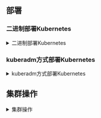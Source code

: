 ## 部署

### 二进制部署Kubernetes

<details>
<summary>二进制部署Kubernetes</summary>

> 

准备环境

```
1、关闭防⽕墙和selinux
2、关闭交换空间：
临时关闭：swapoff -a
永久关闭：
vi /etc/fstab
找到如下内容：注释或删除
#/dev/sdX none swap sw 0 0
3、做域名解析
vi etc/hosts
192.168.209.143 k8s-master
192.168.209.11 k8s-node1
192.168.209.12 k8s-node2
```

#### k8s-master

<details>
<summary>k8s-master</summary>

> 

1、下载cfssl工具

```
wget https://pkg.cfssl.org/R1.2/cfssl_linux-amd64
wget https://pkg.cfssl.org/R1.2/cfssljson_linux-amd64
wget https://pkg.cfssl.org/R1.2/cfssl-certinfo_linux-amd64
```

1-1、授予权限

```
chmod +x cfssl_linux-amd64 cfssljson_linux-amd64 cfssl-certinfo_linux-amd64
```

1-2、移动目录

```
mv cfssl_linux-amd64 /usr/local/bin/cfssl
mv cfssljson_linux-amd64 /usr/local/bin/cfssljson
mv cfssl-certinfo_linux-amd64 /usr/local/bin/cfssl-certinfo
```

1-3、生成etcd证书

```
mkdir cert
cd cert/
```

> vim ca-config.json

```
{
 "signing": {
   "default": {
     "expiry": "87600h"
   },
   "profiles": {
     "www": {
       "expiry": "87600h",
       "usages": [
         "signing",
         "key encipherment",
         "server auth",
         "client auth"
       ]
     }
   }
 }
}
```

> vim ca-csr.json

```
{
    "CN": "etcd CA",
    "key": {
        "algo": "rsa",
        "size": 2048
    },
    "names": [
        {
            "C": "CN",
            "L": "Beijing",
            "ST": "Beijing"
        }
    ]
}
```

> vim server-csr.json

```
{
    "CN": "etcd",
    "hosts": [
        "192.168.209.143",
        "192.168.209.11",
        "192.168.209.12"
    ],
    "key": {
        "algo": "rsa",
        "size": 2048
    },
    "names": [
        {
            "C": "CN",
            "L": "BeiJing",
            "ST": "BeiJing"
        }
    ]
}
```

1-4、生成ca证书

```
cfssl gencert -initca ca-csr.json | cfssljson -bare ca -
```

```
cfssl gencert -ca=ca.pem -ca-key=ca-key.pem -config=ca-config.json -profile=www server-csr.json | cfssljson -bare server
```

```
效果示例：
[root@k8s-master cert] ls *pem
ca-key.pem ca.pem server-key.pem server.pem

server.pem 要用的证书
server-key.pem 要用的私钥
```

</details>

#### k8s-master & k8s-node

<details>
<summary>k8s-master & k8s-node</summary>

> 

1、安装Etcd

```
wget https://github.com/etcd-io/etcd/releases/download/v3.2.12/etcd-v3.2.12-linux-amd64.tar.gz
```

```
mkdir /opt/etcd/{bin,cfg,ssl} -p 
tar zxvf etcd-v3.2.12-linux-amd64.tar.gz
mv etcd-v3.2.12-linux-amd64/{etcd,etcdctl} /opt/etcd/bin/
```

1-1、编写配置文件

> vim /opt/etcd/cfg/etcd

```
#[Member]
ETCD_NAME="etcd01"
ETCD_DATA_DIR="/var/lib/etcd/default.etcd"
ETCD_LISTEN_PEER_URLS="https://192.168.209.143:2380"
ETCD_LISTEN_CLIENT_URLS="https://192.168.209.143:2379"
#[Clustering]
ETCD_INITIAL_ADVERTISE_PEER_URLS="https://192.168.209.143:2380"
ETCD_ADVERTISE_CLIENT_URLS="https://192.168.209.143:2379"
ETCD_INITIAL_CLUSTER="etcd01=https://192.168.209.143:2380,etcd02=https://192.168.209.11:2380,etcd03=https://192.168.209.12:2380"
ETCD_INITIAL_CLUSTER_TOKEN="etcd-cluster"
ETCD_INITIAL_CLUSTER_STATE="new"
```

**解释：**

```
#[Member]
ETCD_NAME="etcd01" #节点名称，各个节点不能相同
ETCD_DATA_DIR="/var/lib/etcd/default.etcd"
ETCD_LISTEN_PEER_URLS="https://192.168.209.143:2380" #写每个节点自己的ip
ETCD_LISTEN_CLIENT_URLS="https://192.168.209.143:2379" #写每个节点自己的ip
#[Clustering]
ETCD_INITIAL_ADVERTISE_PEER_URLS="https://192.168.209.143:2380" #写每个节点的ip
ETCD_ADVERTISE_CLIENT_URLS="https://192.168.209.143:2379" #写每个节点的ip
ETCD_INITIAL_CLUSTER="etcd01=https://192.168.209.143:2380,etcd02=https://192.168.209.11:2380,etcd03=https://192.168.209.12:2380"
ETCD_INITIAL_CLUSTER_TOKEN="etcd-cluster"
ETCD_INITIAL_CLUSTER_STATE="new"

* ETCD_NAME 节点名称,每个节点名称不⼀样
* ETCD_DATA_DIR 存储数据⽬录(他是⼀个数据库，不是存在内存的，存在硬盘中的，所有和k8s
有关的信息都会存到etcd⾥面的)
* ETCD_LISTEN_PEER_URLS 集群通信监听地址
* ETCD_LISTEN_CLIENT_URLS 客户端访问监听地址
* ETCD_INITIAL_ADVERTISE_PEER_URLS 集群通告地址
* ETCD_ADVERTISE_CLIENT_URLS 客户端通告地址
* ETCD_INITIAL_CLUSTER 集群节点地址
* ETCD_INITIAL_CLUSTER_TOKEN 集群Token
* ETCD_INITIAL_CLUSTER_STATE 加⼊集群的当前状态，new是新集群，existing表示加⼊已有集群
```

1-2、配置systemctl管理Etcd

> vim /usr/lib/systemd/system/etcd.service

```
[Unit]
Description=Etcd Server
After=network.target
After=network-online.target
Wants=network-online.target
[Service]
Type=notify
EnvironmentFile=/opt/etcd/cfg/etcd
ExecStart=/opt/etcd/bin/etcd \
--name=${ETCD_NAME} \
--data-dir=${ETCD_DATA_DIR} \
--listen-peer-urls=${ETCD_LISTEN_PEER_URLS} \
--listen-client-urls=${ETCD_LISTEN_CLIENT_URLS},http://127.0.0.1:2379 \
--advertise-client-urls=${ETCD_ADVERTISE_CLIENT_URLS} \
--initial-advertise-peer-urls=${ETCD_INITIAL_ADVERTISE_PEER_URLS} \
--initial-cluster=${ETCD_INITIAL_CLUSTER} \
--initial-cluster-token=${ETCD_INITIAL_CLUSTER_TOKEN} \
--initial-cluster-state=new \
--cert-file=/opt/etcd/ssl/server.pem \
--key-file=/opt/etcd/ssl/server-key.pem \
--peer-cert-file=/opt/etcd/ssl/server.pem \
--peer-key-file=/opt/etcd/ssl/server-key.pem \
--trusted-ca-file=/opt/etcd/ssl/ca.pem \
--peer-trusted-ca-file=/opt/etcd/ssl/ca.pem
Restart=on-failure
LimitNOFILE=65536
[Install]
WantedBy=multi-user.target
```

1、k8s-master传输证书

```
cd /root/cert/
cp ca*pem server*pem /opt/etcd/ssl
scp ca*pem server*pem k8s-node1:/opt/etcd/ssl
scp ca*pem server*pem k8s-node2:/opt/etcd/ssl
```

2、全部设置开机启动

```
systemctl daemon-reload
systemctl start etcd
systemctl enable etcd
```

3、检查Etcd集群状态

```
/opt/etcd/bin/etcdctl --ca-file=/opt/etcd/ssl/ca.pem --cert-file=/opt/etcd/ssl/server.pem --key-file=/opt/etcd/ssl/server-key.pem --endpoints="https://192.168.209.143:2379,https://192.168.209.11:2379,https://192.168.209.12:2379" cluster-health
```

**成功示例：**

```
member 7bf5e8410987571e is healthy: got healthy result from https://192.168.209.12:2379
member b9b1e4107f37b0bc is healthy: got healthy result from https://192.168.209.11:2379
member b9e4274e43b72901 is healthy: got healthy result from https://192.168.209.143:2379
cluster is healthy
```

</details>

#### 部署flannel网络插件

<details>
<summary>部署flannel网络插件</summary>

> 

> 在node节点部署，如果没有在master部署应用，那就不要在master部署flannel，他是用来给所有 的容器用来通信的。

1、将生成的证书copy到剩下的机器上面

```
scp -r /root/cert/ k8s-node1:/root/
```

```
cd cert
```

2、使用 etcdctl 命令设置 flannel 的网络配置在 etcd 中

```
/opt/etcd/bin/etcdctl --ca-file=ca.pem --cert-file=server.pem --key-file=server-key.pem --endpoints="https://192.168.209.143:2379,https://192.168.209.11:2379,https://192.168.209.12:2379" set /coreos.com/network/config '{ "Network": "172.17.0.0/16", "Backend": { "Type": "vxlan" } }'
```

**以下步骤在规划的每个node节点都操作。**

3、下载Flannel插件安装包

```
wget https://github.com/coreos/flannel/releases/download/v0.10.0/flannel-v0.10.0-linux-amd64.tar.gz
tar zxvf flannel-v0.10.0-linux-amd64.tar.gz
mkdir -pv /opt/kubernetes/bin
mv flanneld mk-docker-opts.sh /opt/kubernetes/bin
```

4、配置Flannel

```
mkdir -p /opt/kubernetes/cfg/
vim /opt/kubernetes/cfg/flanneld
```

```
cat /opt/kubernetes/cfg/flanneld

FLANNEL_OPTIONS="--etcd-endpoints=https://192.168.209.143:2379,https://192.168.209.11:2379,https://192.168.209.12:2379 -etcd-cafile=/opt/etcd/ssl/ca.pem -etcd-certfile=/opt/etcd/ssl/server.pem -etcd-keyfile=/opt/etcd/ssl/server-key.pem"
```

5、配置systemctl启动Flannel

```
vim /usr/lib/systemd/system/flanneld.service

[Unit]
Description=Flanneld overlay address etcd agent
After=network-online.target network.target
Before=docker.service
[Service]
Type=notify
EnvironmentFile=/opt/kubernetes/cfg/flanneld
ExecStart=/opt/kubernetes/bin/flanneld --ip-masq $FLANNEL_OPTIONS
ExecStartPost=/opt/kubernetes/bin/mk-docker-opts.sh -k DOCKER_NETWORK_OPTIONS -d /run/flannel/subnet.env
Restart=on-failure

[Install]
WantedBy=multi-user.target
```

6、配置Docker的启动项

> 配置Docker启动指定⼦网段：可以将源文件直接覆盖掉

```
vim /usr/lib/systemd/system/docker.service

[Unit]
Description=Docker Application Container Engine
Documentation=https://docs.docker.com
After=network-online.target firewalld.service
Wants=network-online.target
[Service]
Type=notify
EnvironmentFile=/run/flannel/subnet.env
ExecStart=/usr/bin/dockerd $DOCKER_NETWORK_OPTIONS
ExecReload=/bin/kill -s HUP $MAINPID
LimitNOFILE=infinity
LimitNPROC=infinity
LimitCORE=infinity
TimeoutStartSec=0
Delegate=yes
KillMode=process
Restart=on-failure
StartLimitBurst=3
StartLimitInterval=60s
[Install]
WantedBy=multi-user.target
```

7、重启flannel和docker

```
systemctl daemon-reload
systemctl start flanneld
systemctl enable flanneld etcd docker
systemctl restart docker
```

8、测试

```
node1 :
$ ip -a
找到docker的地址，去node2 ping

node2 :
$ ip -a
找到docker 地址  去node1 ping
```

</details>

#### 在Master节点部署组件

<details>
<summary>在Master节点部署组件</summary>

> 

##### 准备证书

<details>
<summary>准备证书</summary>

> 

> 部署Kubernetes之前⼀定要确保etcd、flannel、docker是正常工作的，否则先解决问题再继续。
> 检查etcd：
> /opt/etcd/bin/etcdctl --ca-file=/opt/etcd/ssl/ca.pem --cert-file=/opt/etcd/ssl/server.pem --key-file=/opt/etcd/ssl/server-key.pem --endpoints="https://192.168.209.143:2379,https://192.168.209.11:2379,https://192.168.209.12:2379" cluster-health

1、生成证书（给api-server创建的证书，别的服务访问api-server的时候需要通过证书认证
）

```
mkdir -p /opt/crt/
cd /opt/crt/
vim ca-config.json

{
    "signing": {
        "default": {
            "expiry": "87600h"
        },
        "profiles": {
            "kubernetes": {
                "expiry": "87600h",
                "usages": [
                    "signing",
                    "key encipherment",
                    "server auth",
                    "client auth"
                ]
            }
        }
    }
}
```

```
vim ca-csr.json  #定义生产签名所需要的信息参数

{
    "CN": "kubernetes",
    "key": {
        "algo": "rsa",
        "size": 2048
    },
    "names": [
        {
            "C": "CN",
            "L": "Beijing",
            "ST": "Beijing",
            "O": "k8s",
            "OU": "System"
        }
    ]
}
```

2、生产ca证书和私钥

```
cfssl gencert -initca ca-csr.json | cfssljson -bare ca -
```

3、生成apiserver证书

```
vim server-csr.json

{
    "CN": "kubernetes",
    "hosts": [
        "10.0.0.1", 	#这是后⾯dns要使用的虚拟网络的网关，不用改，就用这个切忌
        "127.0.0.1",
        "192.168.209.143", 	# master的IP地址。
        "192.168.209.11",
        "192.168.209.12",
        "kubernetes",
        "kubernetes.default",
        "kubernetes.default.svc",
        "kubernetes.default.svc.cluster",
        "kubernetes.default.svc.cluster.local"
    ],
    "key": {
        "algo": "rsa",
        "size": 2048
    },
    "names": [
        {
            "C": "CN",
            "L": "BeiJing",
            "ST": "BeiJing",
            "O": "k8s",
            "OU": "System"
        }
    ]
}
```

```
cfssl gencert -ca=ca.pem -ca-key=ca-key.pem -config=ca-config.json -profile=kubernetes server-csr.json | cfssljson -bare server
```

4、生成kube-proxy证书

```
vim kube-proxy-csr.json

{
    "CN": "system:kube-proxy",
    "hosts": [],
    "key": {
        "algo": "rsa",
        "size": 2048
    },
    "names": [
        {
            "C": "CN",
            "L": "BeiJing",
            "ST": "BeiJing",
            "O": "k8s",
            "OU": "System"
        }
    ]
}
```

```
cfssl gencert -ca=ca.pem -ca-key=ca-key.pem -config=ca-config.json -profile=kubernetes kube-proxy-csr.json | cfssljson -bare kube-proxy
```

最终效果：

```
[root@master crt]# ls *.pem

ca-key.pem  ca.pem  kube-proxy-key.pem  kube-proxy.pem  server-key.pem  server.pem
```

</details>

##### master节点部署apiserver组件

<details>
<summary>master节点部署apiserver组件</summary>

> 

1、下载二进制包

```
wget https://dl.k8s.io/v1.11.10/kubernetes-server-linux-amd64.tar.gz
mkdir /opt/kubernetes/{bin,cfg,ssl} -pv
tar zxvf kubernetes-server-linux-amd64.tar.gz

cd kubernetes/server/bin
cp kube-apiserver kube-scheduler kube-controller-manager kubectl /opt/kubernetes/bin

因为在本机生成的证书 直接拷贝即可
cp /opt/crt/*.pem /opt/kubernetes/ssl/
```

2、创建token文件

```
cd /opt/kubernetes/cfg/
vim token.csv

674c457d4dcf2eefe4920d7dbb6b0ddc,kubelet-bootstrap,10001,"system:kubelet-bootstrap"
第⼀列：随机字符串，自⼰可生成
第二列：用户名
第三列：UID
第四列：用户组
```

3、创建apiserver配置文件

```
cd /opt/kubernetes/cfg
vim kube-apiserver	#不要有多余空格换行等

KUBE_APISERVER_OPTS="--logtostderr=true \
--v=4 \
--etcd-servers=https://192.168.209.143:2379,https://192.168.209.11:2379,https://192.168.209.12:2379 \
--bind-address=192.168.209.143 \#master的ip地址，就是安装api-server的机器地址
--secure-port=6443 \
--advertise-address=192.168.209.143 \
--allow-privileged=true \
--service-cluster-ip-range=10.0.0.0/24 \ #这里就用这个网段切记不要修改
--enable-admission-plugins=NamespaceLifecycle,LimitRanger,ServiceAccount,ResourceQuota,NodeRestriction \
--authorization-mode=RBAC,Node \
--enable-bootstrap-token-auth \
--token-auth-file=/opt/kubernetes/cfg/token.csv \
--service-node-port-range=30000-50000 \
--tls-cert-file=/opt/kubernetes/ssl/server.pem \
--tls-private-key-file=/opt/kubernetes/ssl/server-key.pem \
--client-ca-file=/opt/kubernetes/ssl/ca.pem \
--service-account-key-file=/opt/kubernetes/ssl/ca-key.pem \
--etcd-cafile=/opt/etcd/ssl/ca.pem \
--etcd-certfile=/opt/etcd/ssl/server.pem \
--etcd-keyfile=/opt/etcd/ssl/server-key.pem"
```

```
参数说明：

* --logtostderr 启用⽇志 
* --v ⽇志等级 
* --etcd-servers etcd集群地址 
* --bind-address 监听地址 
* --secure-port https安全端⼝ 
* --advertise-address 集群通告地址 
* --allow-privileged 启用授权 
* --service-cluster-ip-range Service虚拟IP地址段 
* --enable-admission-plugins 准⼊控制模块 
* --authorization-mode 认证授权，启用RBAC授权和节点自管理 
* --enable-bootstrap-token-auth 启用TLS bootstrap功能，后面会讲到 
* --token-auth-file token文件 
* --service-node-port-range Service Node类型默认分配端⼝范围
```

4、systemd管理apiserver

```
cd /usr/lib/systemd/system
vim kube-apiserver.service

[Unit]
Description=Kubernetes API Server
Documentation=https://github.com/kubernetes/kubernetes

[Service]
EnvironmentFile=-/opt/kubernetes/cfg/kube-apiserver
ExecStart=/opt/kubernetes/bin/kube-apiserver $KUBE_APISERVER_OPTS
Restart=on-failure

[Install]
WantedBy=multi-user.target
```

```
systemctl daemon-reload
systemctl enable kube-apiserver
systemctl start kube-apiserver
systemctl status kube-apiserver
```

</details>

##### master节点部署schduler组件

<details>
<summary>master节点部署schduler组件</summary>

> 

1、创建schduler配置文件

```
vim /opt/kubernetes/cfg/kube-scheduler

KUBE_SCHEDULER_OPTS="--logtostderr=true \
--v=4 \
--master=127.0.0.1:8080 \
--leader-elect"
```

```
参数说明：
* --master 连接本地apiserver
* --leader-elect 当该组件启动多个时，自动选举（HA）
```

2、systemd管理schduler组件

```
cd /usr/lib/systemd/system/
vim kube-scheduler.service

[Unit]
Description=Kubernetes Scheduler
Documentation=https://github.com/kubernetes/kubernetes
[Service]
EnvironmentFile=/opt/kubernetes/cfg/kube-scheduler
ExecStart=/opt/kubernetes/bin/kube-scheduler $KUBE_SCHEDULER_OPTS
Restart=on-failure
[Install]
WantedBy=multi-user.target
```

3、启动

```
systemctl daemon-reload
systemctl enable kube-scheduler
systemctl start kube-scheduler
systemctl status kube-scheduler
```

</details>

##### master节点部署controller-manager组件

<details>
<summary>master节点部署controller-manager组件</summary>

> 

1、创建controller-manager配置文件

```
cd /opt/kubernetes/cfg/
vim kube-controller-manager

KUBE_CONTROLLER_MANAGER_OPTS="--logtostderr=true \
--v=4 \
--master=127.0.0.1:8080 \
--leader-elect=true \
--address=127.0.0.1 \
--service-cluster-ip-range=10.0.0.0/24 \	#这是后⾯dns要使用的虚拟网络，不用改，就用这个 切忌
--cluster-name=kubernetes \
--cluster-signing-cert-file=/opt/kubernetes/ssl/ca.pem \
--cluster-signing-key-file=/opt/kubernetes/ssl/ca-key.pem \
--root-ca-file=/opt/kubernetes/ssl/ca.pem \
--service-account-private-key-file=/opt/kubernetes/ssl/ca-key.pem"
```

2、systemd管理controller-manager组件

```
cd /usr/lib/systemd/system/
vim kube-controller-manager.service

[Unit]
Description=Kubernetes Controller Manager
Documentation=https://github.com/kubernetes/kubernetes
[Service]
EnvironmentFile=-/opt/kubernetes/cfg/kube-controller-manager
ExecStart=/opt/kubernetes/bin/kube-controller-manager $KUBE_CONTROLLER_MANAGER_OPTS
Restart=on-failure
[Install]
WantedBy=multi-user.target
```

3、启动

```
systemctl daemon-reload
systemctl enable kube-controller-manager
systemctl start kube-controller-manager
systemctl status kube-controller-manager.service
```

4、通过kubectl⼯具查看当前集群组件状态

```
[root@master system]# /opt/kubernetes/bin/kubectl get cs
```

效果示例：

```
NAME                 STATUS    MESSAGE              ERROR
controller-manager   Healthy   ok
scheduler            Healthy   ok
etcd-1               Healthy   {"health": "true"}
etcd-0               Healthy   {"health": "true"}
etcd-2               Healthy   {"health": "true"}
```

</details>

</details>

### 在Node节点部署组件

<details>
<summary>在Node节点部署组件</summary>

> 

#### 前置准备

<details>
<summary>前置准备</summary>

> 

**下面这些操作在master节点完成**

1、将kubelet-bootstrap用户绑定到系统集群⻆⾊

```
ln -s /opt/kubernetes/bin/kubectl  /usr/bin/kubectl
```

```
/opt/kubernetes/bin/kubectl create clusterrolebinding kubelet-bootstrap --clusterrole=system:node-bootstrapper --user=kubelet-bootstrap
```

2、创建kubeconfig文件

```
cd /opt/crt/
```

```
KUBE_APISERVER="https://192.168.209.143:6443" 
BOOTSTRAP_TOKEN=674c457d4dcf2eefe4920d7dbb6b0ddc

写你master的ip地址，集群中就写负载均衡的ip地址
```

3、设置集群参数

```
/opt/kubernetes/bin/kubectl config set-cluster kubernetes --certificate-authority=ca.pem --embed-certs=true --server=${KUBE_APISERVER}  --kubeconfig=bootstrap.kubeconfig
```

4、设置客户端认证参数

```
/opt/kubernetes/bin/kubectl config set-credentials kubelet-bootstrap --token=${BOOTSTRAP_TOKEN} --kubeconfig=bootstrap.kubeconfig
```

5、设置上下文参数

```
/opt/kubernetes/bin/kubectl config set-context default  --cluster=kubernetes  --user=kubelet-bootstrap --kubeconfig=bootstrap.kubeconfig
```

6、设置默认上下文

```
/opt/kubernetes/bin/kubectl config use-context default --kubeconfig=bootstrap.kubeconfig
```

7、创建kube-proxy kubeconfig文件

```
/opt/kubernetes/bin/kubectl config set-cluster kubernetes  --certificate-authority=ca.pem  --embed-certs=true  --server=${KUBE_APISERVER}  --kubeconfig=kube-proxy.kubeconfig
```

```
/opt/kubernetes/bin/kubectl config set-credentials kube-proxy  --client-certificate=kube-proxy.pem  --client-key=kube-proxy-key.pem  --embed-certs=true  --kubeconfig=kube-proxy.kubeconfig
```

```
/opt/kubernetes/bin/kubectl config set-context default --cluster=kubernetes --user=kube-proxy --kubeconfig=kube-proxy.kubeconfig
```

```
/opt/kubernetes/bin/kubectl config use-context default --kubeconfig=kube-proxy.kubeconfig
```

**效果示例：**

```
ls *.kubeconfig

bootstrap.kubeconfig kube-proxy.kubeconfig
```

8、将这两个 kubeconfig 文件拷贝到 Node 节点 /opt/kubernetes/cfg ⽬录下

```
scp *.kubeconfig k8s-node1:/opt/kubernetes/cfg/
```

</details>

#### 部署kubelet组件

<details>
<summary>部署kubelet组件</summary>

> 

1、将master中下载的二进制包中的kubelet和kube-proxy拷贝到node节点/opt/kubernetes/bin⽬录下

```
cd /root/kubernetes/server/bin/
scp kubelet kube-proxy k8s-node1:/opt/kubernetes/bin/
```

**下面这些操作在node节点完成**
2、创建kubelet配置文件

```
vim /opt/kubernetes/cfg/kubelet

KUBELET_OPTS="--logtostderr=true \
--v=4 \
--hostname-override=192.168.209.11 \	#每个节点自⼰的ip地址
--kubeconfig=/opt/kubernetes/cfg/kubelet.kubeconfig \
--bootstrap-kubeconfig=/opt/kubernetes/cfg/bootstrap.kubeconfig \
--config=/opt/kubernetes/cfg/kubelet.config \
--cert-dir=/opt/kubernetes/ssl \
--pod-infra-container-image=registry.cn-hangzhou.aliyuncs.com/google-containers/pause-amd64:3.0"	#这个镜像需要提前下载
```

```
下载镜像：
docker pull registry.cn-hangzhou.aliyuncs.com/google-containers/pause-amd64:3.0
```

```
参数说明：
--hostname-override 在集群中显示的主机名
--kubeconfig 指定kubeconfig文件位置，会自动生成
--bootstrap-kubeconfig 指定刚才生成的bootstrap.kubeconfig文件
--cert-dir 颁发证书存放位置
--pod-infra-container-image 管理Pod网络的镜像
```

3、kubelet.config配置

> /opt/kubernetes/cfg/kubelet.config配置

```
vim /opt/kubernetes/cfg/kubelet.config

kind: KubeletConfiguration
apiVersion: kubelet.config.k8s.io/v1beta1
address: 192.168.209.11 #写你机器的ip地址
port: 10250
readOnlyPort: 10255
cgroupDriver: cgroupfs
clusterDNS: ["10.0.0.2"] #不要改，就是这个ip地址
clusterDomain: cluster.local.
failSwapOn: false
authentication:
anonymous:
enabled: true
webhook:
enabled: false
```

4、systemd管理kubelet组件

```
vim /usr/lib/systemd/system/kubelet.service

[Unit]
Description=Kubernetes Kubelet
After=docker.service
Requires=docker.service
[Service]
EnvironmentFile=/opt/kubernetes/cfg/kubelet
ExecStart=/opt/kubernetes/bin/kubelet $KUBELET_OPTS
Restart=on-failure
KillMode=process
[Install]
WantedBy=multi-user.target
```

5、启动kubelet

```
systemctl daemon-reload
systemctl enable kubelet
systemctl start kubelet
```

6、查看申请加入集群的节点

```
/opt/kubernetes/bin/kubectl get csr

NAME                                                   AGE       REQUESTOR           CONDITION
node-csr-3Qm5ndW4_aKjhhWSKhLhSfGw_tq04C6pkTG0gEDLpJ0   11s       kubelet-bootstrap   Pending
node-csr-ldXf2ozPyVVGz8Hs5ND8njKmbQ7kFO5nvVitVPgAKIA   7m        kubelet-bootstrap   Pending
```

7、master审批通过允许加入集群

> 启动后还没加⼊到集群中，需要手动允许该节点才可以。在Master节点查看请求签名的Node

```
/opt/kubernetes/bin/kubectl certificate approve XXXXID

xxxid 指的是上一步的NAME这⼀列
```

8、再次检查证书签名状态

```
/opt/kubernetes/bin/kubectl get csr

NAME                                                   AGE       REQUESTOR           CONDITION
node-csr-3Qm5ndW4_aKjhhWSKhLhSfGw_tq04C6pkTG0gEDLpJ0   3m        kubelet-bootstrap   Approved,Issued
node-csr-ldXf2ozPyVVGz8Hs5ND8njKmbQ7kFO5nvVitVPgAKIA   10m       kubelet-bootstrap   Approved,Issued

输出中可以看到，两个证书签名请求（CSR）的状态都已经变为 Approved,Issued。这意味着这些 CSR 不仅已经被批准，而且相应的证书也已经被签发并可以供节点使用。

现在，可以检查相应的节点是否已经成功加入到 Kubernetes 集群中，并且状态是否为 Ready。使用以下命令来查看集群中的节点状态：
```

9、查看集群节点信息

```
/opt/kubernetes/bin/kubectl get node

NAME             STATUS    ROLES     AGE       VERSION
192.168.209.11   Ready     <none>    3m        v1.11.10
192.168.209.12   Ready     <none>    3m        v1.11.10
```

</details>

#### 部署kube-proxy组件

<details>
<summary>部署kube-proxy组件</summary>

> 

**在所有node节点进行**

1、创建kube-proxy配置文件

```
vim /opt/kubernetes/cfg/kube-proxy

KUBE_PROXY_OPTS="--logtostderr=true \
--v=4 \
--hostname-override=192.168.209.143 \	#写每个node节点ip
--cluster-cidr=10.0.0.0/24 \	#不要改，就是这个ip
--kubeconfig=/opt/kubernetes/cfg/kube-proxy.kubeconfig"
```

2、systemd管理kube-proxy组件

```
cd /usr/lib/systemd/system
vim  /usr/lib/systemd/system/kube-proxy.service

[Unit]
Description=Kubernetes Proxy
After=network.target
[Service]
EnvironmentFile=-/opt/kubernetes/cfg/kube-proxy
ExecStart=/opt/kubernetes/bin/kube-proxy $KUBE_PROXY_OPTS
Restart=on-failure
[Install]
WantedBy=multi-user.target
```

3、启动

```
systemctl daemon-reload
systemctl enable kube-proxy
systemctl start kube-proxy
```

4、在master查看集群状态

```
/opt/kubernetes/bin/kubectl get node

NAME             STATUS    ROLES     AGE       VERSION
192.168.209.11   Ready     <none>    5h        v1.11.10
192.168.209.12   Ready     <none>    5h        v1.11.10
```

5、查看集群组件的状态

```
opt/kubernetes/bin/kubectl get cs

NAME                 STATUS    MESSAGE              ERROR
controller-manager   Healthy   ok
scheduler            Healthy   ok
etcd-1               Healthy   {"health": "true"}
etcd-2               Healthy   {"health": "true"}
etcd-0               Healthy   {"health": "true"}
```

</details>

#### 部署Dashboard（Web UI）

<details>
<summary>部署Dashboard（Web UI）</summary>

> 

1、部署Pod，提供Web服务

```
mkdir webui
cd webui/
vim dashboard-deployment.yaml

apiVersion: apps/v1beta2
kind: Deployment
metadata:
  name: kubernetes-dashboard
  namespace: kube-system
  labels:
    k8s-app: kubernetes-dashboard
    kubernetes.io/cluster-service: "true"
    addonmanager.kubernetes.io/mode: Reconcile
spec:
  selector:
    matchLabels:
      k8s-app: kubernetes-dashboard
  template:
    metadata:
      labels:
        k8s-app: kubernetes-dashboard
      annotations:
        scheduler.alpha.kubernetes.io/critical-pod: ''
    spec:
      serviceAccountName: kubernetes-dashboard
      containers:
        - name: kubernetes-dashboard
          image: registry.cn-hangzhou.aliyuncs.com/kube_containers/kubernetes-dashboard-amd64:v1.8.1
          resources:
            limits:
              cpu: 100m
              memory: 300Mi
            requests:
              cpu: 100m
              memory: 100Mi
          ports:
            - containerPort: 9090
              protocol: TCP
          livenessProbe:
            httpGet:
              scheme: HTTP
              path: /
              port: 9090
            initialDelaySeconds: 30
            timeoutSeconds: 30
      tolerations:
        - key: "CriticalAddonsOnly"
          operator: "Exists"
```

2、授权访问apiserver获取信息

```
vim dashboard-rbac.yaml

apiVersion: v1
kind: ServiceAccount
metadata:
  labels:
    k8s-app: kubernetes-dashboard
    addonmanager.kubernetes.io/mode: Reconcile
  name: kubernetes-dashboard
  namespace: kube-system

---

kind: ClusterRoleBinding
apiVersion: rbac.authorization.k8s.io/v1beta1
metadata:
  name: kubernetes-dashboard-minimal
  namespace: kube-system
  labels:
    k8s-app: kubernetes-dashboard
    addonmanager.kubernetes.io/mode: Reconcile
roleRef:
  apiGroup: rbac.authorization.k8s.io
  kind: ClusterRole
  name: cluster-admin
subjects:
  - kind: ServiceAccount
    name: kubernetes-dashboard
    namespace: kube-system
[root@k8s-master webui]# cat dashboard-service.yaml
apiVersion: v1
kind: Service
metadata:
  name: kubernetes-dashboard
  namespace: kube-system
  labels:
    k8s-app: kubernetes-dashboard
    kubernetes.io/cluster-service: "true"
    addonmanager.kubernetes.io/mode: Reconcile
spec:
  type: NodePort
  selector:
    k8s-app: kubernetes-dashboard
  ports:
    - port: 80
      targetPort: 9090
```

3、发布服务，提供对外访问

```
/opt/kubernetes/bin/kubectl create -f dashboard-rbac.yaml
/opt/kubernetes/bin/kubectl create -f dashboard-deployment.yaml
/opt/kubernetes/bin/kubectl create -f dashboard-service.yaml
```

4、等待数分钟，查看资源状态，查看名称空间

```
/opt/kubernetes/bin/kubectl get all -n kube-system

NAME READY STATUS RESTARTS 
 AGE
pod/kubernetes-dashboard-d9545b947-442ft 1/1 Running 0 
 21m
NAME TYPE CLUSTER-IP EXTERNAL-IP PORT
(S) AGE
service/kubernetes-dashboard NodePort 10.0.0.143 <none> 80:4
7520/TCP 21m
NAME DESIRED CURRENT UP-TO-DATE A
VAILABLE AGE
deployment.apps/kubernetes-dashboard 1 1 1 1
 21m
NAME DESIRED CURRENT READ
Y AGE
replicaset.apps/kubernetes-dashboard-d9545b947 1 1 1 
 21m
```

5、查看访问端⼝，查看指定命名空间的服务

```
/opt/kubernetes/bin/kubectl get svc -n kube-system

NAME                   TYPE       CLUSTER-IP   EXTERNAL-IP   PORT(S)        AGE
kubernetes-dashboard   NodePort   10.0.0.125   <none>        80:48876/TCP   2m
```

6、测试

```
运行⼀个测试示例--在master节点先安装docker服务
创建⼀个Nginx Web，判断集群是否正常
/opt/kubernetes/bin/kubectl run nginx --image=daocloud.io/nginx --replicas=3
/opt/kubernetes/bin/kubectl expose deployment nginx --port=88 --target-port=80 --type=NodePort
/opt/kubernetes/bin/kubectl delete -f deployment --all
在master上面查看：
查看Pod，Service：
/opt/kubernetes/bin/kubectl get pods #需要等⼀会

NAME READY STATUS RESTARTS AGE
nginx-64f497f8fd-fjgt2 1/1 Running 3 28d
nginx-64f497f8fd-gmstq 1/1 Running 3 28d
nginx-64f497f8fd-q6wk9 1/1 Running 3 28d

查看pod详细信息：
/opt/kubernetes/bin/kubectl describe pod nginx-64f497f8fd-fjgt2
/opt/kubernetes/bin/kubectl get svc

NAME TYPE CLUSTER-IP EXTERNAL-IP PORT(S) 
 AGE
kubernetes ClusterIP 10.0.0.1 <none> 443/TCP 
 28d
nginx NodePort 10.0.0.175 <none> 88:38696/TCP 
 28d

访问nodeip加端⼝
打开浏览器输⼊：http://192.168.209.11:38696
恭喜你，集群部署成功！
```

</details>

</details>

</details>

### kuberadm方式部署Kubernetes

<details>
<summary>kuberadm方式部署Kubernetes</summary>

> 

0、配置yum源

```
cat <<EOF > /etc/yum.repos.d/kubernetes.repo
[kubernetes]
name=Kubernetes
baseurl=https://mirrors.aliyun.com/kubernetes/yum/repos/kubernetes-el7-x86_64
enabled=1
gpgcheck=0
repo_gpgcheck=0
gpgkey=https://mirrors.aliyun.com/kubernetes/yum/doc/yum-key.gpg https://mirrors.aliyun.com/kubernetes/yum/doc/rpm-package-key.gpg
EOF
```

1、获取镜像

> 这里部署k8sv1.19.1版本
> 所有节点都必须有镜像

#### 在所有节点安装kubeadm和kubelet、kubectl

<details>
<summary>在所有节点安装kubeadm和kubelet、kubectlKubernetes</summary>

> 

1、下载1.19.1版本

```
yum install -y kubelet-1.19.1-0.x86_64 kubeadm-1.19.1-0.x86_64 kubectl-1.19.1-0.x86_64 ipvsadm
```

2、加载ipvs相关内核模块

```
modprobe ip_vs && modprobe ip_vs_rr && modprobe ip_vs_wrr && modprobe ip_vs_sh && modprobe nf_conntrack_ipv4
```

3、编辑文件添加开机启动

```
modprobe ip_vs
modprobe ip_vs_rr
modprobe ip_vs_wrr
modprobe ip_vs_sh
modprobe nf_conntrack_ipv4
chmod +x /etc/rc.local
```

4、配置转发相关参数，否则可能会出错

```
cat <<EOF > /etc/sysctl.d/k8s.conf
net.bridge.bridge-nf-call-ip6tables = 1
net.bridge.bridge-nf-call-iptables = 1
vm.swappiness=0
EOF
```

5、使配置生效

```
sysctl --system
```

6、如果net.bridge.bridge-nf-call-iptables报错，加载br_netfilter模块

```
modprobe br_netfilter
sysctl -p /etc/sysctl.d/k8s.conf
```

7、查看是否加载成功

```
lsmod | grep ip_vs
```

</details>

#### 所有主机配置启动kubelet

<details>
<summary>所有主机配置启动kubelet</summary>

> 

1、配置kubelet使用pause镜像

```
DOCKER_CGROUPS=`docker info|grep "Cgroup Driver"|awk '{print $3}'`

获取docker的驱动cgroups（linux提供的资源隔离限制）
设置变量DOCKER_CGROUPS 等于  docker驱动cgroups的值
```

2、配置kubelet的cgroups

```
阿里云的pause镜像
cat >/etc/sysconfig/kubelet<<EOF
KUBELET_EXTRA_ARGS="--cgroup-driver=$DOCKER_CGROUPS --pod-infra-container-image=registry.cn-hangzhou.aliyuncs.com/google_containers/pause-amd64:3.2"
EOF


或者 k8s官网的pause镜像
cat >/etc/sysconfig/kubelet<<EOF
KUBELET_EXTRA_ARGS="--cgroup-driver=$DOCKER_CGROUPS --pod-infra-container-image=k8s.gcr.io/pause:3.2"
EOF


或者直接用没有变量名，直接给cgroup值的
cat >/etc/sysconfig/kubelet<<EOF
KUBELET_EXTRA_ARGS="--cgroup-driver=cgroupfs --pod-infra-container-image=k8s.gcr.io/pause:3.2"
EOF
```

3、启动kubelet

```
systemctl daemon-reload
systemctl enable kubelet && systemctl restart kubelet
systemctl status kubelet

错误是正常现象，因为api-server还没有在master节点上初始化启动
报错误信息：
10⽉ 11 00:26:43 node1 systemd[1]: kubelet.service: main process exited, c
ode=exited, status=255/n/a
10⽉ 11 00:26:43 node1 systemd[1]: Unit kubelet.service entered failed sta
te.
10⽉ 11 00:26:43 node1 systemd[1]: kubelet.service failed.
运行 # journalctl -xefu kubelet 命令查看systemd⽇志才发现，真正的错误是：
 unable to load client CA file /etc/kubernetes/pki/ca.crt: open /etc/ku
bernetes/pki/ca.crt: no such file or directory
这个错误在运⾏kubeadm init 生成CA证书后会被自动解决，此处可先忽略。
简单地说就是在kubeadm init 之前kubelet会不断重启。
```

</details>

#### master节点初始化

<details>
<summary>master节点初始化</summary>

> 

1、初始化

```
kubeadm init --kubernetes-version=v1.19.1 --pod-network-cidr=10.244.0.0/16 --apiserver-advertise-address=192.168.229.11 --ignore-preflight-errors=Swap

apiserver-advertise-address=192.168.229.11 master的ip地址。
--kubernetes-version=v1.19.1 --更具具体版本进行修改
--pod-network-cidr=10.244.0.0/16 我们自定义pod给容器内指定的网段
--ignore-preflight-errors=Swap   忽略swap分区错误（我们已经关闭了swap，此处有没有都可以）
注意在检查⼀下swap分区是否关闭
一回车，就会自动的帮我们准备master运行所需要的组件，从k8s官网下载
```

2、在初始化的时候指定镜像源

```
kubeadm reset
kubeadm init --kubernetes-version=v1.19.1 --pod-network-cidr=10.244.0.0/16 --apiserver-advertise-address=192.168.229.11 --ignore-preflight-errors=Swap --image-repository=registry.aliyuncs.com/google_containers
```

**镜像准备好之后，再次进行初始化，依然拉取失败**

![image](https://github.com/user-attachments/assets/9d51e27a-3924-48e0-87af-7065cde4739a)

```
vim dockerPullv1.19.1.sh

#!/bin/bash
docker pull registry.cn-hangzhou.aliyuncs.com/google_containers/kube-controller-manager:v1.19.1
docker pull registry.cn-hangzhou.aliyuncs.com/google_containers/kube-proxy:v1.19.1
docker pull registry.cn-hangzhou.aliyuncs.com/google_containers/kube-apiserver:v1.19.1
docker pull registry.cn-hangzhou.aliyuncs.com/google_containers/kube-scheduler:v1.19.1
docker pull registry.cn-hangzhou.aliyuncs.com/google_containers/coredns:1.7.0
docker pull registry.cn-hangzhou.aliyuncs.com/google_containers/etcd:3.4.13-0
docker pull registry.cn-hangzhou.aliyuncs.com/google_containers/pause:3.2
```

重新打tag

> 下载完了之后需要将阿里云下载下来的所有镜像打成k8s.gcr.io/kube-controller-manage
> r:v1.19.1这样的tag

```
vim tagv1.19.1.sh

#!/bin/bash
docker tag registry.cn-hangzhou.aliyuncs.com/google_containers/kube-controller-manager:v1.19.1 k8s.gcr.io/kube-controller-manager:v1.19.1
docker tag registry.cn-hangzhou.aliyuncs.com/google_containers/kube-proxy:v1.19.1 k8s.gcr.io/kube-proxy:v1.19.1
docker tag registry.cn-hangzhou.aliyuncs.com/google_containers/kube-apiserver:v1.19.1 k8s.gcr.io/kube-apiserver:v1.19.1
docker tag registry.cn-hangzhou.aliyuncs.com/google_containers/kube-scheduler:v1.19.1 k8s.gcr.io/kube-scheduler:v1.19.1
docker tag registry.cn-hangzhou.aliyuncs.com/google_containers/coredns:1.7.0 k8s.gcr.io/coredns:1.7.0
docker tag registry.cn-hangzhou.aliyuncs.com/google_containers/etcd:3.4.13-0 k8s.gcr.io/etcd:3.4.13-0
docker tag registry.cn-hangzhou.aliyuncs.com/google_containers/pause:3.2 k8s.gcr.io/pause:3.2
```

3、执行脚本

```
chmod +x *.sh
bash dockerPullv1.19.1.sh
bash tagv1.19.1.sh
```

4、Mater重新完成初始化

```
kubeadm reset
kubeadm init --kubernetes-version=v1.19.1 --pod-network-cidr=10.244.0.0/16 --apiserver-advertise-address=192.168.229.11 --ignore-preflight-errors=Swap
```

5、执行Master初始化后的提示配置

```
mkdir -p $HOME/.kube
cp -i /etc/kubernetes/admin.conf $HOME/.kube/config
chown $(id -u):$(id -g) $HOME/.kube/config
```

6、查看node节点

```
kubectl get nodes

NAME STATUS ROLES AGE VERSION
k8s-master NotReady master 2m41s v1.17.4
```

</details>

#### 配置使用网络插件

<details>
<summary>配置使用网络插件</summary>

> 

1、用这个网络插件的配置文件kube-flannelv1.19.1.yaml

```
---
kind: Namespace
apiVersion: v1
metadata:
  name: kube-flannel
  labels:
    k8s-app: flannel
    pod-security.kubernetes.io/enforce: privileged
---
kind: ClusterRole
apiVersion: rbac.authorization.k8s.io/v1
metadata:
  labels:
    k8s-app: flannel
  name: flannel
rules:
- apiGroups:
  - ""
  resources:
  - pods
  verbs:
  - get
- apiGroups:
  - ""
  resources:
  - nodes
  verbs:
  - get
  - list
  - watch
- apiGroups:
  - ""
  resources:
  - nodes/status
  verbs:
  - patch
---
kind: ClusterRoleBinding
apiVersion: rbac.authorization.k8s.io/v1
metadata:
  labels:
    k8s-app: flannel
  name: flannel
roleRef:
  apiGroup: rbac.authorization.k8s.io
  kind: ClusterRole
  name: flannel
subjects:
- kind: ServiceAccount
  name: flannel
  namespace: kube-flannel
---
apiVersion: v1
kind: ServiceAccount
metadata:
  labels:
    k8s-app: flannel
  name: flannel
  namespace: kube-flannel
---
kind: ConfigMap
apiVersion: v1
metadata:
  name: kube-flannel-cfg
  namespace: kube-flannel
  labels:
    tier: node
    k8s-app: flannel
    app: flannel
data:
  cni-conf.json: |
    {
      "name": "cbr0",
      "cniVersion": "0.3.1",
      "plugins": [
        {
          "type": "flannel",
          "delegate": {
            "hairpinMode": true,
            "isDefaultGateway": true
          }
        },
        {
          "type": "portmap",
          "capabilities": {
            "portMappings": true
          }
        }
      ]
    }
  net-conf.json: |
    {
      "Network": "10.244.0.0/16",
      "EnableNFTables": false,
      "Backend": {
        "Type": "vxlan"
      }
    }
---
apiVersion: apps/v1
kind: DaemonSet
metadata:
  name: kube-flannel-ds
  namespace: kube-flannel
  labels:
    tier: node
    app: flannel
    k8s-app: flannel
spec:
  selector:
    matchLabels:
      app: flannel
  template:
    metadata:
      labels:
        tier: node
        app: flannel
    spec:
      affinity:
        nodeAffinity:
          requiredDuringSchedulingIgnoredDuringExecution:
            nodeSelectorTerms:
            - matchExpressions:
              - key: kubernetes.io/os
                operator: In
                values:
                - linux
      hostNetwork: true
      priorityClassName: system-node-critical
      tolerations:
      - operator: Exists
        effect: NoSchedule
      - key: node.kubernetes.io/not-ready
        operator: Exists
        effect: NoSchedule
      serviceAccountName: flannel
      initContainers:
      - name: install-cni-plugin
        image: docker.io/flannel/flannel-cni-plugin:v1.5.1-flannel2
        command:
        - cp
        args:
        - -f
        - /flannel
        - /opt/cni/bin/flannel
        volumeMounts:
        - name: cni-plugin
          mountPath: /opt/cni/bin
      - name: install-cni
        image: docker.io/flannel/flannel:v0.25.6
        command:
        - cp
        args:
        - -f
        - /etc/kube-flannel/cni-conf.json
        - /etc/cni/net.d/10-flannel.conflist
        volumeMounts:
        - name: cni
          mountPath: /etc/cni/net.d
        - name: flannel-cfg
          mountPath: /etc/kube-flannel/
      containers:
      - name: kube-flannel
        image: docker.io/flannel/flannel:v0.25.6
        command:
        - /opt/bin/flanneld
        args:
        - --ip-masq
        - --iface=ens33
        - --kube-subnet-mgr
        resources:
          requests:
            cpu: "100m"
            memory: "50Mi"
        securityContext:
          privileged: false
          capabilities:
            add: ["NET_ADMIN", "NET_RAW"]
        env:
        - name: POD_NAME
          valueFrom:
            fieldRef:
              fieldPath: metadata.name
        - name: POD_NAMESPACE
          valueFrom:
            fieldRef:
              fieldPath: metadata.namespace
        - name: EVENT_QUEUE_DEPTH
          value: "5000"
        volumeMounts:
        - name: run
          mountPath: /run/flannel
        - name: flannel-cfg
          mountPath: /etc/kube-flannel/
        - name: xtables-lock
          mountPath: /run/xtables.lock
      volumes:
      - name: run
        hostPath:
          path: /run/flannel
      - name: cni-plugin
        hostPath:
          path: /opt/cni/bin
      - name: cni
        hostPath:
          path: /etc/cni/net.d
      - name: flannel-cfg
        configMap:
          name: kube-flannel-cfg
      - name: xtables-lock
        hostPath:
          path: /run/xtables.lock
          type: FileOrCreate
```

2、创建flannel网络

```
kubectl apply -f kube-flannelv1.19.1.yaml
kubectl get pod -n kube-system
```

3、查看哪一个pod被分配到哪一个节点

```
kubectl get pod -n kube-system -o wide 

NAME                             READY   STATUS    RESTARTS   AGE   IP               NODE     NOMINATED NODE   READINESS GATES
coredns-f9fd979d6-58xgh          1/1     Running   0          91m   10.244.0.2       master   <none>           <none>
coredns-f9fd979d6-pj6rb          1/1     Running   0          82m   10.244.0.3       master   <none>           <none>
etcd-master                      1/1     Running   0          92m   192.168.229.11   master   <none>           <none>
kube-apiserver-master            1/1     Running   4          92m   192.168.229.11   master   <none>           <none>
kube-controller-manager-master   1/1     Running   15         92m   192.168.229.11   master   <none>           <none>
kube-proxy-sb5zd                 1/1     Running   0          91m   192.168.229.11   master   <none>           <none>
kube-scheduler-master            1/1     Running   16         92m   192.168.229.11   master   <none>           <none>
```

4、获取节点

```
kubectl get node

NAME     STATUS   ROLES    AGE   VERSION
master   Ready    master   94m   v1.19.1
```

</details>

#### 所有node节点加⼊集群

<details>
<summary>所有node节点加⼊集群</summary>

> 

1、配置node节点加⼊集群，如果报错开启ip转发

```
sysctl -w net.ipv4.ip_forward=1
```

```
在所有node节点操作，此命令为初始化master成功后返回的结果
kubeadm join 192.168.229.11:6443 --token 2eo635.zefoh7sqrndzdju6  --discovery-token-ca-cert-hash sha256:20fe16459d5d0f79025be51f7a800af01f7aa1fb5bd3e33b4eb37328facaff07
```

```
如果加入时显示端口占用，再次 kubeadm reset 即可

加入后master一直显示noready，对应的节点 systemctl restart kubelet
```

</details>

</details>

## 集群操作

<details>
<summary>集群操作</summary>

> 

### 查看集群信息

<details>
<summary>查看集群信息</summary>

> 

查看集群信息

```
kubectl get nodes
```

删除节点（⽆效且显示的也可以删除）

> 后期如果 要删除某个节点，为了不增加其他节点的访问压力，先增加一个节点，再删除要删除的节点

```
语法：kubect	delete node 节点名
kubectl delete node k8s-node2
```

```
如果删除后，该节点需要再次加入集群，在master重置token,打印加入的命令
kubeadm token create --print-join-command

拿着打印的命令，再要加入的node节点执行
kubeadm join 192.168.229.11:6443 --token 7saaxa.nc2nvxlwfdzcash2     --discovery-token-ca-cert-hash sha256:f424d840e5699375bb039cbc72e7700ec9234ae0c3be10c4a665ac545c26c5bf
```

单独查看某⼀个节点(节点名称可以用空格隔开写多个)

```
kubectl get node k8s-node1
```

查看node的详细信息

```
kubectl describe node k8s-node1

Name: k8s-node1
Roles: <none>
...
 -------- -------- ------
 Allocated resources:
  (Total limits may be over 100 percent, i.e., overcommitted.)
  Resource           Requests    Limits
  --------           --------    ------
  cpu                200m (10%)  100m (5%)
  memory             100Mi (2%)  50Mi (1%)
  ephemeral-storage  0 (0%)      0 (0%)
  hugepages-1Gi      0 (0%)      0 (0%)
  hugepages-2Mi      0 (0%)      0 (0%)

#注意:最后被查看的节点名称只能用get nodes⾥⾯查到的name!


cpu

Requests: 200m (10%) — 表示容器请求的 CPU 资源为 200 毫核（milli-cores），即 0.2 个核心，占据了总 CPU 资源的 10%。
Limits: 100m (5%) — 表示容器的 CPU 限制为 100 毫核，即 0.1 个核心，占据了总 CPU 资源的 5%。
memory

Requests: 100Mi (2%) — 表示容器请求的内存资源为 100 MiB，占据了总内存资源的 2%。
Limits: 50Mi (1%) — 表示容器的内存限制为 50 MiB，占据了总内存资源的 1%。
ephemeral-storage

Requests: 0 (0%) — 表示容器请求的临时存储资源为 0。
Limits: 0 (0%) — 表示容器的临时存储限制为 0。
hugepages-1Gi

解释
Requests 是容器启动时 Kubernetes 调度器用来决定节点上可用资源的基础。它代表了容器正常运行所需的最低资源量。
Limits 是容器可以使用的最大资源量。超出这个限制，容器可能会被限制或终止。
```

查看各组件信息

```
service的信息：
kubectl get service

NAME TYPE CLUSTER-IP EXTERNAL-IP PORT(S) AGE
kubernetes ClusterIP 10.96.0.1 <none> 443/TCP 19h

NAME: kubernetes — 这是服务的名称。
TYPE: ClusterIP — 这是服务的类型。ClusterIP 类型的服务只能在集群内部访问，无法从外部直接访问。
CLUSTER-IP: 10.96.0.1 — 这是服务在集群内部的虚拟 IP 地址。它用于将流量路由到服务后端的 Pods。
EXTERNAL-IP: <none> — 这个字段显示为 <none>，意味着该服务没有配置外部 IP，也就是说，外部网络不能直接访问这个服务。ClusterIP 类型的服务默认没有外部 IP。
PORT(S): 443/TCP — 这是服务监听的端口和协议。这里是 TCP 协议的 443 端口。
AGE: 19h — 这是服务创建的时间，从创建到现在已经过去了 19 小时。
```

在不同的namespace⾥⾯查看service

```
kubectl get service -n kube-system -n:namespace
```

查看所有名称空间内的资源

```
kubectl get pods --all-namespaces
```

同时查看多种资源信息

```
kubectl get pod,service -n kube-system
```

查看主节点

```
kubectl cluster-info
```

api查询

```
kubectl api-versions
```

- 创建名称空间

编写yaml文件

```
vim namespace.yaml

--- # yaml开始的标记
apiVersion: v1 #api版本
kind: Namespace #类型---固定的
metadata: #元数据
name: ns-monitor #给命名空间起个名字
labels: #用于给这个 Namespace 添加标签。标签是键值对，可以用于标识、组织和选择资源
name: ns-monitor  # 该namespace的标签

=======================================================

---

apiVersion: v1
kind: Namespace
metadata:
name: ns-monitor
labels:
name: monitor_hah_lale
```

创建资源

```
kubectl apply -f namespace.yml
namespace/ns-monitor created
```

查看资源

```
kubectl get namespace
```

查看某⼀个namespace

```
kubectl get namespace ns-monitor
```

根据标签名查询命名空间

```
kubectl get namespaces --selector=name=monitor_hah_lale
```

查看某个namespace的详细信息

```
kubectl describe namespace ns-monitor
```

修改名称空间的名字

```
不能直接修改，删除原有的命名空间，创建新的命名空间
kubectl create namespace new-namespace-name

删除老的命名空间
kubectl delete namespace ns-monitor

或者 修改yml文件，重新创建
---
apiVersion: v1
kind: Namespace
metadata:
  name: ns-monitor1  # 从ns-monitor 改为 ns-monitor1
  labels:
    name: monitor_hah_lale
```

删除名称空间

```
kubectl delete -f namespace.yml
kubectl delete namespace ns-monitor
```

</details>

### 发布第⼀个容器化应用

<details>
<summary>发布第⼀个容器化应用</summary>

> 

> 说明
> 
> 1. 有镜像
> 2. 部署应用。考虑做不做副本不做副本就是pod，做副本以deployment/RC/DaemonSet⽅式去创建。做了副本访问还需要做⼀>个service，使用访问。
> 3. 作为⼀个应用开发者，⾸先要做的，是制作容器的镜像。
> 4. 有了容器镜像之后，需要按照 Kubernetes 项⽬的规范和要求，将你的镜像组织为它能够"认识"的⽅式，然后提交上去。
>    什么才是 Kubernetes 项⽬能"认识"的⽅式？
> 
> - 就是使用 Kubernetes 的必备技能：编写配置文件。
> - 这些配置文件可以是 YAML 或者 JSON 格式的。
>   Kubernetes 跟 Docker 等很多项⽬最⼤的不同，就在于它不推荐你使用命令⾏的⽅式直接运⾏容器（虽然 Kubernetes 项⽬也⽀持这种⽅式，⽐如：kubectl run），⽽是希望你用 YAML 文件的⽅式，
>   即：把容器的定义、参数、配置，统统记录在⼀个 YAML 文件中，然后用这样⼀句指令把它运⾏起来：

```
kubectl create/apply -f 我的配置文件
```

> 第一创还能create和apply没有什么区别
> 如果第二次创建，修改了yml,apply会更新创建的内容

**编写yaml文件内容如下**

```
vim pod.yml

---
apiVersion: v1 #api版本，⽀持pod的版本
kind: Pod      #Pod，定义类型注意语法开头⼤写
metadata: #元数据
  name: website  #这是pod的名字
  labels:
    name: website_name_pod #⾃定义键值可以是任意内容，但是不能是纯数字
spec: #属性
  containers:  #定义容器
    - name: test-website #容器的名字，可以⾃定义
      #镜像 可以是仓库地址 也可以是本地镜像名称 如nginx:latest
      image: hub.atomgit.com/amd64/nginx:1.25.2-perl 
      ports:
      - containerPort: 80 #容器暴露的端⼝
```

创建pod

```
kubectl apply -f pod.yml
pod/website created
```

查看pod

```
kubectl get pods

NAME READY STATUS RESTARTS AGE
website 1/1 Running 0 74s
==========================================================================
各字段含义：
NAME: Pod的名称
READY: Pod的准备状况，右边的数字表示Pod包含的容器总数⽬，左边的数字表示准备就绪的容器
数⽬
STATUS: Pod的状态
RESTARTS: Pod的重启次数
AGE: Pod的运⾏时间
```

查看pod运⾏在哪台机器上

```
kubectl get pods -o wide
```

查看pods定义的详细信息

```
kubectl get pod website -o yaml -n default -o：output
```

查看kubectl describe ⽀持查询Pod的状态和⽣命周期事件

```
kubectl describe pod website
```

```
1.各字段含义：
Name: Pod的名称
Namespace: Pod的Namespace。
Image(s): Pod使用的镜像
Node: Pod所在的Node。
Start Time: Pod的起始时间
Labels: Pod的Label。
Status: Pod的状态。
Reason: Pod处于当前状态的原因。
Message: Pod处于当前状态的信息。
IP: Pod的PodIP
Replication Controllers: Pod对应的Replication Controller。
===============================
2.Containers:Pod中容器的信息
Container ID: 容器的ID
Image: 容器的镜像
Image ID:镜像的ID
State: 容器的状态
Ready: 容器的准备状况(true表示准备就绪)。
Restart Count: 容器的重启次数统计
Environment Variables: 容器的环境变量
Conditions: Pod的条件，包含Pod准备状况(true表示准备就绪)
Volumes: Pod的数据卷
Events: 与Pod相关的事件列表
=====
⽣命周期：指的是status通过# kubectl get pod
⽣命周期包括：running、Pending、completed、
```

进⼊Pod对应的容器内部

```
kubectl exec -it website /bin/bash
```

删除pod

```
kubectl delete pod pod名1 pod名2	#单个或多个删除
kubectl delete pod --all	#批量删除,删除所有的pod
```

创建pod

```
kubectl apply -f pod.yaml #指定创建pod的yml文件名
kubectl apply -f pod.yaml --validate #想看报错信息，加上--validate参数
```

重新启动基于yaml文件的应用(这⾥并不是重新启动服务)

```
kubectl delete -f XXX.yaml #删除
kubectl apply -f XXX.yaml #创建
```

</details>

### 投射数据卷 Projected Volume

<details>
<summary>投射数据卷 Projected Volume</summary>

> 

#### Secret

<details>
<summary>创建⾃⼰的Secret</summary>

> 

> ⽅式1：使用kubectl create secret命令
> ⽅式2：yaml文件创建Secret

##### 命令⽅式创建secret

> 假如某个Pod要访问数据库，需要用户名密码，分别存放在2个文件中：username.txt，password.txt

```
echo -n 'admin' > ./username.txt
echo -n "sunyaowei1" > password.txt
```

```
kubectl create secret generic db-user-pass --from-file=./username.txt --from-file=./password.txt

创建一个名为db-user-pass的secret ，里面引入的有username.txt 和password.txt
```

查看创建结果

```
kubectl get secret

NAME                  TYPE                                  DATA   AGE
db-user-pass          Opaque                                2      15s
```

查看详细信息

```
kubectl describe secret db-user-pass

Name:         db-user-pass
Namespace:    default
Labels:       <none>
Annotations:  <none>

Type:  Opaque

Data
====
password.txt:  10 bytes
username.txt:  5 bytes
```

> describe指令不会展示secret的实际内容，这是出于对数据的保护的考虑，如果想查看实际内容使用命令：

```
kubectl get secret db-user-pass -o yaml
```

通过字面数据创建secret

```
kubectl create secret generic mysecret \
  --from-literal=name=aglarevv\
  --from-literal=password=123
```

```
kubectl get secret mysecret -o yaml
kubectl describe secret mysecret
```

##### yaml⽅式创建Secret

创建⼀个secret.yaml文件，内容用base64编码:明文显示容易被别⼈发现，这⾥先转码

```
cho -n 'admin' | base64
echo -n '123456' | base64
```

创建⼀个secret.yaml文件，内容用base64编码

```
vim secret.yml

---
apiVersion: v1
kind: Secret
metadata:
  name: mysecret
type: Opaque #模糊
data:
  username: YWRtaW4=
  password: MTIzNDU2
```

```
kubectl apply -f secret.yml secret/mysecret created
```

查看创建的secret

```
kubectl get secret

NAME                  TYPE                                  DATA   AGE
db-user-pass          Opaque                                2      38m
default-token-stcpf   kubernetes.io/service-account-token   3      25h
mysecret              Opaque                                2      54s
```

解析Secret中内容,还是经过编码的---需要解码

```
kubectl get secret mysecret -o yaml

apiVersion: v1
data:
  password: MTIzNDU2
  username: YWRtaW4=
```

```
解码：
echo -n "MTIzNDU2" |base64 --decode
echo -n "YWRtaW4=" |base64 --decode
```

</details>

#### 使用Secret

<details>
<summary>使用Secret</summary>

> 

> 可以把比较敏感的数据创建在secret中
> 创建的时候都是加密的数据，来到容器后，自动解密
> 弊端：
> ​会把整个数据卷的secret映射到指定目录中，
> 如果只想映射secret中的某一个数据，就需要用到映射secret key的方式

##### ⼀个Pod中引用Secret的例⼦

1、创建一个pod

```
vim pod_use_secret.yaml

apiVersion: v1
kind: Pod
metadata:
  name: mypod
spec:
  containers:
  - name: nginx
    image: nginx
    volumeMounts: #数据卷挂载
      - name: foo # 挂载名为foo的数据卷
        mountPath: "/root/" #挂载到容器的/root/目录下
        readOnly: true #挂载的数据只读
  volumes: #数据卷的定义
  - name: foo #卷的名字这个名字自定义
    secret: #卷是直接使用的secret。
      secretName: mysecret #调用刚才定义的secret
```

```
kubectl apply -f pod_use_secret.yaml
```

2、查看pod

```
kubectl get pod

NAME    READY   STATUS    RESTARTS   AGE
mypod   1/1     Running   0          87s
```

3、进入到mypod，查看/root/

```
[root@k8s-master prome]# kubectl exec -it mypod /bin/bash
root@mypod:/# ls /root/
password  username
root@mypod:/# cat /root/password
123456
root@mypod:/# cat /root/username
adminroot
```

##### 映射secret key到指定的路径

1、清除mypod

```
kubectl get pod

NAME    READY   STATUS    RESTARTS   AGE
mypod   1/1     Running   0          7m47s
```

2、修改

```
vim pod_use_secret.yaml

apiVersion: v1
kind: Pod
metadata:
  name: mypod
spec:
  containers:
  - name: nginx
    image: nginx
    volumeMounts: #数据卷挂载
      - name: foo # 挂载名为foo的数据卷
        mountPath: "/root/" #挂载到容器的/root/目录下
        readOnly: true #挂载的数据只读
  volumes: #数据卷的定义
  - name: foo #卷的名字这个名字自定义
    secret: #卷是直接使用的secret。
      secretName: mysecret #调用刚才定义的secret
      items: #定义一个选项，即选择mysecret数据中的部分键
      - key: username # 指定映射的键
        path: my_dir/my_username # 映射到挂载容器目录下 /my_dir/my_username
```

```
kubectl apply -f pod_use_secret.yaml
```

3、查看pod

```
kubectl get  pod

NAME    READY   STATUS    RESTARTS   AGE
mypod   1/1     Running   0          38s
```

4、进入pod，并查看文件

```
[root@k8s-master prome]# kubectl exec -it mypod /bin/bash
kubectl exec [POD] [COMMAND] is DEPRECATED and will be removed in a future version. Use kubectl exec [POD] -- [COMMAND] instead.
root@mypod:/# pwd
/
root@mypod:/# ls /root/
my_dir
root@mypod:/# ls /root/my_dir
my_username
root@mypod:/# cat /root/my_dir/my_username
admin
```

##### 被挂载的secret内容自动更新

1、设置base64加密

```
echo -n "sunyaowei" | base64
```

2、将admin替换成sunyaowei

```
vim secret.yml

---
apiVersion: v1
kind: Secret
metadata:
  name: mysecret
type: Opaque
data:
  username: YWRtaW4=
  password: Y2hlbmZ1Z3Vv #将admin 替换为sunyaowei加密后的数据
```

3、创建

```
kubectl apply -f secret.yml
```

4、连接pod容器

```
[root@kub-k8s-master prome]# kubectl exec -it mypod /bin/bash
root@mypod:/# cat /root/my_dir/my_password
sunyaowei
```

##### 以环境变量的形式使用Secret（常用）

> 如果secret更新，pod引用中，并不会自动更新

1、创建secret文件夹，里面存放yml文件

```
生成root 和  sunyaowei的加密数据

echo -n 'root' | base64
echo -n 'ChenFuguo@123' | base64
```

2、编写创建secret的yml文件

```
vim  mysql-sec.yaml

---
kind: Secret
apiVersion: v1
metadata:
  name: mysql-user-pass
type: Opaque
data:
  username: cm9vdA== # root
  password: Q2hlbkZ1Z3VvQDEyMw== #sunyaowei
```

3、执行生成secret

```
kubectl apply -f mysql-sec.yaml secret/mysql-user-pass created
kubectl get secret

NAME                  TYPE                                  DATA   AGE
db-user-pass          Opaque                                2      8h
default-token-stcpf   kubernetes.io/service-account-token   3      33h
mysecret              Opaque                                2      7h58m
mysql-user-pass       Opaque                                2      20s
```

4、继续在mysql-sec.yaml中追加剧本，生成创建容器的pod

```
vim  mysql-sec.yaml

---
kind: Secret
apiVersion: v1
metadata:
  name: mysql-user-pass
type: Opaque
data:
  username: cm9vdA== # root
  password: Q2hlbkZ1Z3VvQDEyMw== #sunyaowei

---
apiVersion: v1
kind: Pod
metadata:
  name: mysql
spec:
  containers:
  - name: mysql
    image: mysql:5.7
    env:
    - name: MYSQL_ROOT_PASSWORD #创建新的环境变量名称
      valueFrom:
        secretKeyRef: #调用的key是什么
          name: mysql-user-pass #变量的值来自于my-user-pass这个secret
          key: password #取mysql-user-pass的password的值 即 sunyaowei
```

5、继续执行mysql-sec.yaml文件

```
kubectl apply -f mysql-sec.yaml secret/mysql-user-pass unchanged pod/mysql created
```

6、查看pod状态，进入该pod，测试密码

```
kubectl get pod  -o wide

NAME    READY   STATUS    RESTARTS   AGE   IP           NODE        NOMINATED NODE   READINESS GATES
mysql   1/1     Running   0          68s   10.244.2.8   k8s-node2   <none>           <none>

kubectl get pod

NAME    READY   STATUS    RESTARTS   AGE
mysql   1/1     Running   0          63s


[root@k8s-master secret]# kubectl exec -it mysql /bin/bash
bash-4.2# mysql -uroot -p'sunyaowei'
mysql> show databases;
+--------------------+
| Database           |
+--------------------+
| information_schema |
| mysql              |
| performance_schema |
| sys                |
+--------------------+
登录成功！！
```

##### docker私仓secret应用

1、编写pod3.yml，从阿里云私有仓库下载地址

> 提前登录！！！

```
vim pod3.yml

---
apiVersion: v1
kind: Pod
metadata:
  namespace: kube-system
  name: mynginx
  labels:
    name: mynginx_name_pod
spec:
  nodeName: k8s-node1
  containers:
    - name: nginx
      image: registry.cn-hangzhou.aliyuncs.com/cfgnginx/nginx:1.24.0 #阿里云私有仓库的地址
      ports:
      - containerPort: 80
```

2、执行

```
kubectl apply -f pod3.yml pod/mynginx created
```

</details>

</details>


### ConfigMap

<details>
<summary>ConfigMap</summary>

> 

#### 创建ConfigMap

<details>
<summary>创建ConfigMap</summary>

> 

**通过命令⾏参数--from-literal创建**
创建命令

```
kubectl create configmap test-configmap --from-literal=user=admin --from-literal=pass=1122334
```

删除

```
kubectl delete cm test-configmap
```

**通过指定文件创建**
编辑配置文件app.properties

```
vim app.properties

property.1 = value-1
property.2 = value-2
property.3 = value-3
property.4 = value-4
[mysqld]
!include /home/wing/mysql/etc/mysqld.cnf
port = 3306
socket = /home/wing/mysql/tmp/mysql.sock
pid-file = /wing/mysql/mysql/var/mysql.pid
basedir = /home/mysql/mysql
datadir = /wing/mysql/mysql/var
```

创建（可以有多个--from-file）

```
kubectl create configmap test-config2 --from-file=app.properties
```

**指定⽬录创建**
创建

```
vim config1

aaa
bbb
c=d


 vim config2

eee
fff
h=k
```

```
kubectl create configmap test-config3 --from-file=./config

指定⽬录创建时，configmap内容中的各个文件会创建⼀个key/value对，key是文件名，value是文件内容。
```

**通过事先写好configmap的标准yaml文件创建**
创建

```
vim configmap.yaml

---
apiVersion: v1
kind: ConfigMap
metadata:
  name: test-config4
  namespace: default
data:
  cache_host: memcached-gcxt
  cache_port: "11211"
  cache_prefix: gcxt
  my.cnf: |
    [mysqld]
    log-bin = mysql-bin
    haha = hehe
```

```
kubectl apply -f configmap.yaml
```

查看configmap的详细信息

```
kubectl describe configmap test-config4
```

</details>

#### 使用ConfigMap

<details>
<summary>使用ConfigMap</summary>

> 

示例ConfigMap文件

```
vim config-map.yml

---
apiVersion: v1
kind: ConfigMap
metadata:
  name: config-map
  namespace: default
data:
  special.how: very
  special.type: charm
```

=========分割线============

创建

```
kubectl apply -f config-map.yml
```

**通过环境变量使用**

```
vim testpod.yml

---
apiVersion: v1
kind: Pod
metadata:
  name: dapi-test-pod
spec:
  containers:
    - name: test-container
      image: daocloud.io/library/nginx
      env: #专门在容器里设置变量的关键字
        - name: SPECIAL_LEVEL_KEY #这里的-name,是容器⾥设置的新变量的名字
          valueFrom:
            configMapKeyRef:
              name: config-map #这里是来源于哪个configMap
              key: special.how #configMap里的key
        - name: SPECIAL_TYPE_KEY
          valueFrom:
            configMapKeyRef:
              name: config-map
              key: special.type
  restartPolicy: Never #当容器退出的时候 不要自动重启
```

创建pod

```
kubectl apply -f testpod.yml
```

测试

```
[root@kub-k8s-master prome]# kubectl exec -it dapi-test-pod /bin/bash
root@dapi-test-pod:/# echo $SPECIAL_TYPE_KEY
charm
```

**通过envFrom、configMapRef、name使得configmap中的所有key/value对都自动变成环境变量**

```
kubectl delete -f testpod.yml
cp testpod.yml testpod.yml.bak
vim testpod.yml

---
apiVersion: v1
kind: Pod
metadata:
  name: dapi-test-pod
spec:
  containers:
    - name: test-container
      image: nginx
      envFrom:
        - configMapRef:
            name: config-map  #直接把config-map中的数据全部作为环境变量 即cm中的键就是env的键
                              # vm中key对应的值 就是env中同名key对应的值
  restartPolicy: Never
```

这样容器⾥的变量名称直接使用configMap⾥的key名

创建容器

```
kubectl apply -f testpod.yml
```

进入容器查看环境变量

```
[root@kub-k8s-master prome]# kubectl exec -it dapi-test-pod /bin/bash
root@dapi-test-pod:/# env
HOSTNAME=dapi-test-pod
NJS_VERSION=0.3.3
NGINX_VERSION=1.17.1
KUBERNETES_PORT_443_TCP_PROTO=tcp
KUBERNETES_PORT_443_TCP_ADDR=10.96.0.1
PKG_RELEASE=1~stretch
KUBERNETES_PORT=tcp://10.96.0.1:443
PWD=/
special.how=very
HOME=/root
KUBERNETES_SERVICE_PORT_HTTPS=443
KUBERNETES_PORT_443_TCP_PORT=443
KUBERNETES_PORT_443_TCP=tcp://10.96.0.1:443
TERM=xterm
SHLVL=1
KUBERNETES_SERVICE_PORT=443
PATH=/usr/local/sbin:/usr/local/bin:/usr/sbin:/usr/bin:/sbin:/bin
special.type=charm
KUBERNETES_SERVICE_HOST=10.96.0.1
_=/usr/bin/env
```

**作为volume挂载使用**
把步骤【通过事先写好configmap的标准yaml文件创建】中test-config4所有key/value挂载进来

```
kubectl delete -f testpod.yml
vim volupod.yml

---
apiVersion: v1
kind: Pod
metadata:
  name: nginx-configmap
spec:
  containers:
    - name: nginx-configmap
      image: daocloud.io/library/nginx
      volumeMounts:
        - name: config-volume4
          mountPath: "/tmp/config4"
  volumes:
    - name: config-volume4
      configMap:
        name: test-config4
  restartPolicy: Always
```

创建pod

```
kubectl apply -f volupod.yml
```

进⼊容器中/tmp/config4查看

```
[root@kub-k8s-master prome]# kubectl exec -it nginx-configmap /bin/bash
root@nginx-configmap:/# ls /tmp/config4/
cache_host cache_port cache_prefix my.cnf
root@nginx-configmap:/# cat /tmp/config4/cache_host
memcached-gcxt

可以看到，在config4文件夹下以每⼀个key为文件名value为值创建了多个文件
```

</details>

</details>
